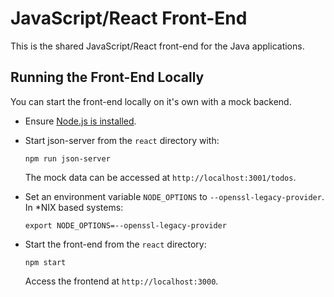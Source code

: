 # JavaScript/React Front-End
This is the shared JavaScript/React front-end for the Java applications.

## Running the Front-End Locally
You can start the front-end locally on it's own with a mock backend.

* Ensure [Node.js is installed](https://nodejs.org/en/download).
* Start json-server from the `react` directory with:

  ```
  npm run json-server
  ```

  The mock data can be accessed at `http://localhost:3001/todos`.

* Set an environment variable `NODE_OPTIONS` to `--openssl-legacy-provider`. 
  In *NIX based systems:

  ```
  export NODE_OPTIONS=--openssl-legacy-provider
  ```

* Start the front-end from the `react` directory:

  ```
  npm start
  ```

  Access the frontend at `http://localhost:3000`.
